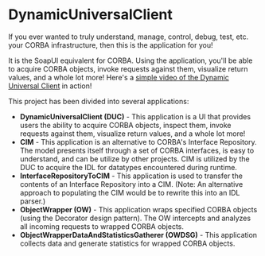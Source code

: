 # DynamicUniversalClient
If you ever wanted to truly understand, manage, control, debug, test, etc. your CORBA infrastructure, then this is the application for you!  

It is the SoapUI equivalent for CORBA.  Using the application, you'll be able to acquire CORBA objects, invoke requests against them, visualize return values, and a whole lot more!  Here's a [simple video of the Dynamic Universal Client](https://youtu.be/EXURgWWZqgc) in action!

This project has been divided into several applications:
* **DynamicUniversalClient (DUC)** - This application is a UI that provides users the ability to acquire CORBA objects, inspect them, invoke requests against them, visualize return values, and a whole lot more!
* **CIM** - This application is an alternative to CORBA's Interface Repository. The model presents itself through a set of CORBA interfaces, is easy to understand, and can be utilize by other projects.  CIM is utilized by the DUC to acquire the IDL for datatypes encountered during runtime.
* **InterfaceRepositoryToCIM** - This application is used to transfer the contents of an Interface Repository into a CIM.  (Note: An alternative approach to populating the CIM would be to rewrite this into an IDL parser.)
* **ObjectWrapper (OW)** - This application wraps specified CORBA objects (using the Decorator design pattern).  The OW intercepts and analyzes all incoming requests to wrapped CORBA objects.
* **ObjectWrapperDataAndStatisticsGatherer (OWDSG)** - This application collects data and generate statistics for wrapped CORBA objects.
